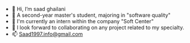 - 👋 Hi, I’m saad ghailani
- 👀 A second-year master's student, majoring in "software quality" 
- 🌱 I'm currently an intern within the company "Soft Center"
- 💞️ I look forward to collaborating on any project related to my specialty.
- 📫 Saad1997.info@gmail.com
